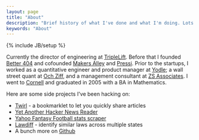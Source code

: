 ```yaml
---
layout: page
title: "About"
description: "Brief history of what I've done and what I'm doing. Lots of neat stuff."
keywords: "About"
---
```

{% include JB/setup %}

Currently the director of engineering at <a href="http://triplelift.com/" target="_blank">TripleLift</a>. Before that I founded <a href="http://better404.com">Better 404</a> and cofounded <a href="https://makersalley.com" target="_blank">Makers Alley</a> and <a href="http://getpressi.com" target="_blank">Pressi</a>. Prior to the startups, I worked as a quantitative engineer and product manager at <a href="http://www.yodle.com" target="_blank">Yodle</a>; a wall street quant at <a href="http://www.ozcap.com" target="_blank">Och Ziff</a>, and a management consultant at <a href="http://www.zsassociates.com" target="_blank">ZS Associates</a>. I went to <a href="http://www.cornell.edu" target="_blank">Cornell</a> and graduated in 2005 with a BA in Mathematics.

Here are some side projects I've been hacking on:

<ul>
    <li><a href="http://www.twirlapp.com" target="_blank">Twirl</a> - a bookmarklet to let you quickly share articles</li>
    <li><a href="http://yahnr.dangoldin.com" target="_blank">Yet Another Hacker News Reader</a></li>
    <li><a href="https://github.com/dangoldin/yahoo-ffl" target="_blank">Yahoo Fantasy Football stats scraper</a></li>
    <li><a href="https://github.com/dangoldin/lawdiff" target="_blank">Lawdiff</a> - identify similar laws across multiple states</li>
    <!-- <li><a href="http://www.wordsio.com" target="_blank">Wordsio</a> - word games to improve vocabulary learning</li> -->
    <!-- <li><a href="http://www.gemsofcl.com" target="_blank">Gems of Craigslist</a> - a "Hot or Not" for Craigslist furniture</li> -->
    <li>A bunch more on <a href="https://github.com/dangoldin" target="_blank">Github</a></li>
</ul>

<!-- I also have a <a href="{{ DATA_PATH }}dg_res.pdf">resume</a> -->